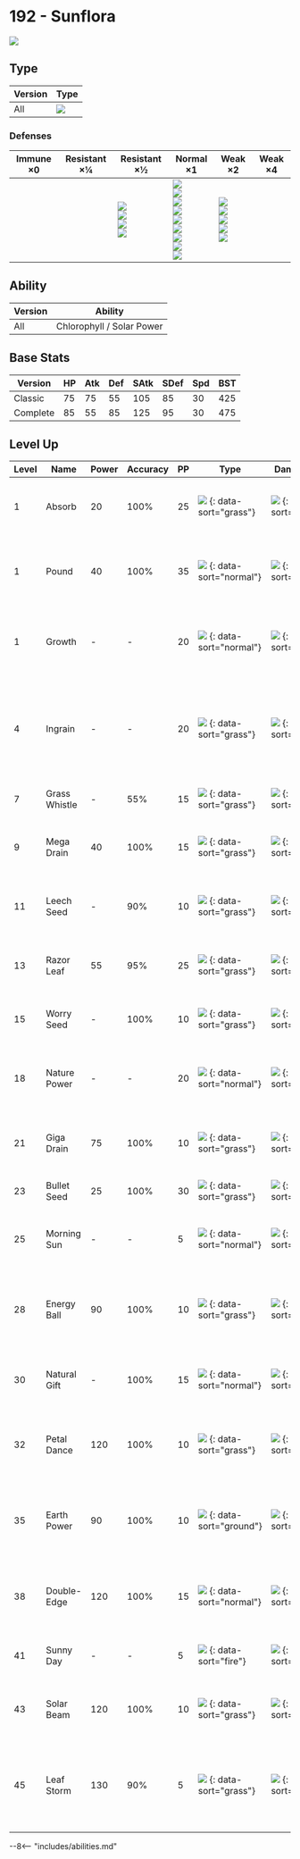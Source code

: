 # 192 - Sunflora
![][192]

## Type

Version | Type
---     | ---
All     | ![][grass]

### Defenses

Immune ×0 | Resistant ×¼ | Resistant ×½                                                 | Normal ×1                                                                                                                           | Weak ×2                                                             | Weak ×4
---       | ---          | ---                                                          | ---                                                                                                                                 | ---                                                                 | ---
&nbsp;    | &nbsp;       | ![][ground]<br>![][water]<br>![][grass]<br>![][electric]<br> | ![][normal]<br>![][fighting]<br>![][rock]<br>![][ghost]<br>![][steel]<br>![][psychic]<br>![][dragon]<br>![][dark]<br>![][fairy]<br> | ![][flying]<br>![][poison]<br>![][bug]<br>![][fire]<br>![][ice]<br> | &nbsp;

## Ability

Version | Ability
---     | ---
All     | Chlorophyll / Solar Power

## Base Stats

Version  | HP  | Atk | Def | SAtk | SDef | Spd | BST
---      | --- | --- | --- | ---  | ---  | --- | ---
Classic  | 75  | 75  | 55  | 105  | 85   | 30  | 425
Complete | 85  | 55  | 85  | 125  | 95   | 30  | 475

## Level Up

Level | Name          | Power | Accuracy | PP  | Type                               | Damage Class                           | Description
---   | ---           | ---   | ---      | --- | ---                                | ---                                    | ---
1     | Absorb        | 20    | 100%     | 25  | ![][grass] {: data-sort="grass"}   | ![][special] {: data-sort="special"}   | Drains half the damage inflicted to heal the user.
1     | Pound         | 40    | 100%     | 35  | ![][normal] {: data-sort="normal"} | ![][physical] {: data-sort="physical"} | Inflicts regular damage with no additional effect.
1     | Growth        | -     | -        | 20  | ![][normal] {: data-sort="normal"} | ![][status] {: data-sort="status"}     | Raises the user's Attack and Special Attack by one stage.
4     | Ingrain       | -     | -        | 20  | ![][grass] {: data-sort="grass"}   | ![][status] {: data-sort="status"}     | Prevents the user from leaving battle.  User regains 1/16 of its max HP every turn.
7     | Grass Whistle | -     | 55%      | 15  | ![][grass] {: data-sort="grass"}   | ![][status] {: data-sort="status"}     | Puts the target to sleep.
9     | Mega Drain    | 40    | 100%     | 15  | ![][grass] {: data-sort="grass"}   | ![][special] {: data-sort="special"}   | Drains half the damage inflicted to heal the user.
11    | Leech Seed    | -     | 90%      | 10  | ![][grass] {: data-sort="grass"}   | ![][status] {: data-sort="status"}     | Seeds the target, stealing HP from it every turn.
13    | Razor Leaf    | 55    | 95%      | 25  | ![][grass] {: data-sort="grass"}   | ![][physical] {: data-sort="physical"} | Has an increased chance for a critical hit.
15    | Worry Seed    | -     | 100%     | 10  | ![][grass] {: data-sort="grass"}   | ![][status] {: data-sort="status"}     | Changes the target's ability to Insomnia.
18    | Nature Power  | -     | -        | 20  | ![][normal] {: data-sort="normal"} | ![][status] {: data-sort="status"}     | Uses a move which depends upon the terrain.
21    | Giga Drain    | 75    | 100%     | 10  | ![][grass] {: data-sort="grass"}   | ![][special] {: data-sort="special"}   | Drains half the damage inflicted to heal the user.
23    | Bullet Seed   | 25    | 100%     | 30  | ![][grass] {: data-sort="grass"}   | ![][physical] {: data-sort="physical"} | Hits 2-5 times in one turn.
25    | Morning Sun   | -     | -        | 5   | ![][normal] {: data-sort="normal"} | ![][status] {: data-sort="status"}     | Heals the user by half its max HP.  Affected by weather.
28    | Energy Ball   | 90    | 100%     | 10  | ![][grass] {: data-sort="grass"}   | ![][special] {: data-sort="special"}   | Has a 10% chance to lower the target's Special Defense by one stage.
30    | Natural Gift  | -     | 100%     | 15  | ![][normal] {: data-sort="normal"} | ![][physical] {: data-sort="physical"} | Power and type depend on the held berry.
32    | Petal Dance   | 120   | 100%     | 10  | ![][grass] {: data-sort="grass"}   | ![][special] {: data-sort="special"}   | Hits every turn for 2-3 turns, then confuses the user.
35    | Earth Power   | 90    | 100%     | 10  | ![][ground] {: data-sort="ground"} | ![][special] {: data-sort="special"}   | Has a 10% chance to lower the target's Special Defense by one stage.
38    | Double-Edge   | 120   | 100%     | 15  | ![][normal] {: data-sort="normal"} | ![][physical] {: data-sort="physical"} | User receives 1/3 the damage inflicted in recoil.
41    | Sunny Day     | -     | -        | 5   | ![][fire] {: data-sort="fire"}     | ![][status] {: data-sort="status"}     | Changes the weather to sunny for five turns.
43    | Solar Beam    | 120   | 100%     | 10  | ![][grass] {: data-sort="grass"}   | ![][special] {: data-sort="special"}   | Requires a turn to charge before attacking.
45    | Leaf Storm    | 130   | 90%      | 5   | ![][grass] {: data-sort="grass"}   | ![][special] {: data-sort="special"}   | Lowers the user's Special Attack by two stages after inflicting damage.

--8<-- "includes/abilities.md"

[192]: ../img/pokemon/192.png
[normal]: ../img/types/normal.png
[fire]: ../img/types/fire.png
[fighting]: ../img/types/fighting.png
[water]: ../img/types/water.png
[flying]: ../img/types/flying.png
[grass]: ../img/types/grass.png
[poison]: ../img/types/poison.png
[electric]: ../img/types/electric.png
[ground]: ../img/types/ground.png
[psychic]: ../img/types/psychic.png
[rock]: ../img/types/rock.png
[ice]: ../img/types/ice.png
[bug]: ../img/types/bug.png
[dragon]: ../img/types/dragon.png
[ghost]: ../img/types/ghost.png
[dark]: ../img/types/dark.png
[steel]: ../img/types/steel.png
[fairy]: ../img/types/fairy.png
[physical]: ../img/types/physical.png
[special]: ../img/types/special.png
[status]: ../img/types/status.png
